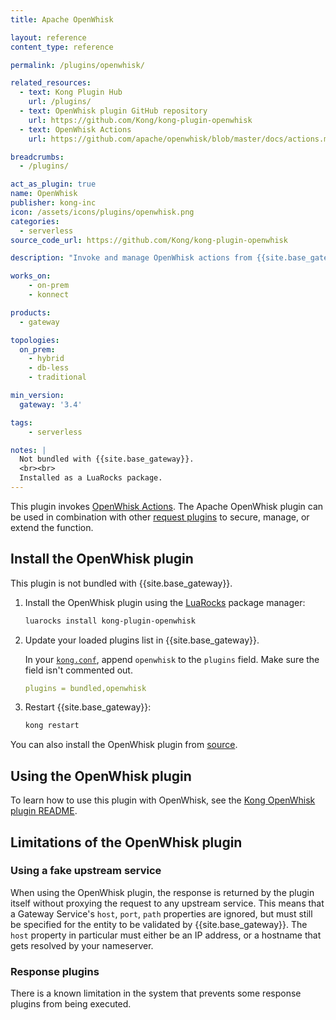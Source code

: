 ```yaml
---
title: Apache OpenWhisk

layout: reference
content_type: reference

permalink: /plugins/openwhisk/

related_resources:
  - text: Kong Plugin Hub
    url: /plugins/
  - text: OpenWhisk plugin GitHub repository
    url: https://github.com/Kong/kong-plugin-openwhisk
  - text: OpenWhisk Actions
    url: https://github.com/apache/openwhisk/blob/master/docs/actions.md

breadcrumbs:
  - /plugins/

act_as_plugin: true
name: OpenWhisk
publisher: kong-inc
icon: /assets/icons/plugins/openwhisk.png
categories:
  - serverless
source_code_url: https://github.com/Kong/kong-plugin-openwhisk

description: "Invoke and manage OpenWhisk actions from {{site.base_gateway}}"

works_on:
    - on-prem
    - konnect

products:
  - gateway

topologies:
  on_prem:
    - hybrid
    - db-less
    - traditional

min_version:
  gateway: '3.4'

tags:
    - serverless

notes: |
  Not bundled with {{site.base_gateway}}.
  <br><br>
  Installed as a LuaRocks package.
---
```


This plugin invokes [OpenWhisk Actions](https://github.com/apache/openwhisk/blob/master/docs/actions.md).
The Apache OpenWhisk plugin can be used in combination with other [request plugins](/plugins/?terms=request) to secure, manage, or extend the function.

## Install the OpenWhisk plugin

This plugin is not bundled with {{site.base_gateway}}.

1. Install the OpenWhisk plugin using the [LuaRocks](https://luarocks.org/) package manager:

   ```sh
   luarocks install kong-plugin-openwhisk
   ```

2. Update your loaded plugins list in {{site.base_gateway}}.

   In your [`kong.conf`](/gateway/configuration/), append `openwhisk` to the `plugins` field. Make sure the field isn't commented out.

   ```yaml
   plugins = bundled,openwhisk
   ```

3. Restart {{site.base_gateway}}:

   ```sh
   kong restart
   ```

You can also install the OpenWhisk plugin from [source](https://github.com/Kong/kong-plugin-openwhisk).

## Using the OpenWhisk plugin

To learn how to use this plugin with OpenWhisk, see the [Kong OpenWhisk plugin README](https://github.com/Kong/kong-plugin-openwhisk).

## Limitations of the OpenWhisk plugin

### Using a fake upstream service

When using the OpenWhisk plugin, the response is returned by the plugin itself without proxying the request to any upstream service. This means that a Gateway Service's `host`, `port`, `path` properties are ignored, but must still be specified for the entity to be validated by {{site.base_gateway}}. 
The `host` property in particular must either be an IP address, or a hostname that gets resolved by your nameserver.

### Response plugins

There is a known limitation in the system that prevents some response plugins from being executed.
